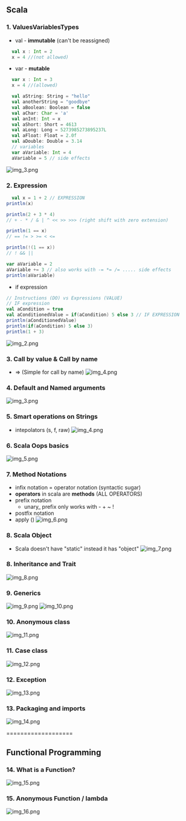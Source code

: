 
## Scala
### 1. ValuesVariablesTypes

- val - **immutable** (can't be reassigned)
```scala
  val x : Int = 2
  x = 4 //(not allowed)
```

- var - **mutable**
```scala
  var x : Int = 3
  x = 4 //(allowed)
```

```scala
  val aString: String = "hello"
  val anotherString = "goodbye"
  val aBoolean: Boolean = false
  val aChar: Char = 'a'
  val anInt: Int = x
  val aShort: Short = 4613
  val aLong: Long = 5273985273895237L
  val aFloat: Float = 2.0f
  val aDouble: Double = 3.14
  // variables
  var aVariable: Int = 4  
  aVariable = 5 // side effects
```

![img_3.png](img.png)

### 2. Expression

```Scala
  val x = 1 + 2 // EXPRESSION
println(x)

println(2 + 3 * 4)
// + - * / & | ^ << >> >>> (right shift with zero extension)

println(1 == x)
// == != > >= < <=

println(!(1 == x))
// ! && ||

var aVariable = 2
aVariable += 3 // also works with -= *= /= ..... side effects
println(aVariable)
```
- if expression
```Scala
// Instructions (DO) vs Expressions (VALUE)
// IF expression
val aCondition = true
val aConditionedValue = if(aCondition) 5 else 3 // IF EXPRESSION
println(aConditionedValue)
println(if(aCondition) 5 else 3)
println(1 + 3)

```
![img_2.png](img_1.png)

### 3. Call by value & Call by name

- => (Simple for call by name)
![img_4.png](img_2.png)

### 4. Default and Named arguments
![img_3.png](img_3.png)

### 5. Smart operations on Strings
- intepolators (s, f, raw)
![img_4.png](img_4.png)

### 6. Scala Oops basics
![img_5.png](img_5.png)

### 7. Method Notations 

- infix notation = operator notation (syntactic sugar)
- **operators** in scala are **methods** (ALL OPERATORS)
- prefix notation
  - unary_ prefix only works with - + ~ !
- postfix notation
- apply ()
![img_6.png](img_6.png)

### 8. Scala Object
- Scala doesn't have "static" instead it has "object"
![img_7.png](img_7.png)

### 8. Inheritance and Trait
![img_8.png](img_8.png)

### 9. Generics
![img_9.png](img_9.png)
![img_10.png](img_10.png)

### 10. Anonymous class
![img_11.png](img_11.png)

### 11. Case class
![img_12.png](img_12.png)

### 12. Exception
![img_13.png](img_13.png)

### 13. Packaging and imports
![img_14.png](img_14.png)

===================
## Functional Programming
### 14. What is a Function?
![img_15.png](img_15.png)

### 15. Anonymous Function / lambda
![img_16.png](img_16.png)
